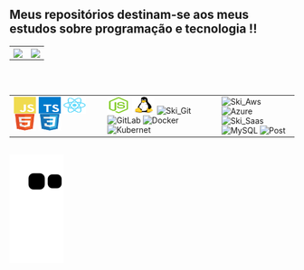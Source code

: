 ## Meus repositórios destinam-se aos meus estudos sobre programação e tecnologia !!


<table style="border-spacing: 0px", "border-collapse: collapse" ><tr style="border: none"><td valign="top" width="49%" style="border: none">
   <img src="https://github-readme-stats.vercel.app/api?username=AlexandreSkinner&show_icons=true&theme=bear&include_all_commits=true&count_private=true" align="center" style="width: 98%"/>
</td><td valign="top" width="49%" style="border: none">
   <img src="https://github-readme-stats.vercel.app/api/top-langs/?username=AlexandreSkinner&layout=compact&langs_count=7&theme=bear" align="center" style="width: 98%" />
</td></tr></table>  

<br/>   

  
<div style="display: inline_block"><br>
 <table><tr><td valign="top" width="33%">
    <img align="center" alt="Ski-Js"    height="30" width="40" src="https://raw.githubusercontent.com/devicons/devicon/master/icons/javascript/javascript-plain.svg">
    <img align="center" alt="Ski-Ts"    height="30" width="40" src="https://raw.githubusercontent.com/devicons/devicon/master/icons/typescript/typescript-plain.svg">
    <img align="center" alt="Ski-React" height="30" width="40" src="https://raw.githubusercontent.com/devicons/devicon/master/icons/react/react-original.svg">
    <img align="center" alt="Ski-HTML"  height="30" width="40" src="https://raw.githubusercontent.com/devicons/devicon/master/icons/html5/html5-original.svg">
    <img align="center" alt="Ski-CSS"   height="30" width="40" src="https://raw.githubusercontent.com/devicons/devicon/master/icons/css3/css3-original.svg">
   
  </td><td valign="top" width="40%">
    <img style="center" alt="Ski_Node"  height="30" width="40" src="https://raw.githubusercontent.com/devicons/devicon/master/icons/nodejs/nodejs-original.svg">  
    <img style="center" alt="Ski_linx"  height="30" width="40" src="https://raw.githubusercontent.com/devicons/devicon/master/icons/linux/linux-original.svg">
    <img style="center" alt="Ski_Git"   height="30" width="40" src="https://profilinator.rishav.dev/skills-assets/git-scm-icon.svg"> 
    <img style="center" alt="GitLab"    height="30" width="40" src="https://profilinator.rishav.dev/skills-assets/gitlab.svg">  
    <img style="center" alt="Docker"    height="30" width="40" src="https://profilinator.rishav.dev/skills-assets/docker-original-wordmark.svg">   
    <img style="center" alt="Kubernet"  height="30" width="40" src="https://profilinator.rishav.dev/skills-assets/kubernetes-icon.svg">  
    
  </td><td valign="top" width="33%">
   <img style="center" alt="Ski_Aws"   height="30" width="40" src="https://profilinator.rishav.dev/skills-assets/amazonwebservices-original-wordmark.svg">
   <img style="center" alt="Azure"     height="30" width="40" src="https://profilinator.rishav.dev/skills-assets/microsoft_azure-icon.svg">  
   <img style="center" alt="Ski_Saas"  height="30" width="40" src="https://profilinator.rishav.dev/skills-assets/sass-original.svg">  
   <img style="center" alt="MySQL"     height="30" width="40"src="https://profilinator.rishav.dev/skills-assets/mysql-original-wordmark.svg">  
   <img style="center" alt="Post"      height="30" width="40" src="https://profilinator.rishav.dev/skills-assets/postgresql-original-wordmark.svg"> 
  
 </td></tr></table> 

  
</div>
  
  ##
 
<div> 
 
  ![Snake animation](https://github.com/alexandreskinner/alexandreskinner/blob/output/github-contribution-grid-snake.svg)
 
</div>
